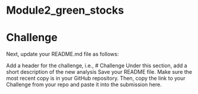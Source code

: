 # Module2_green_stocks

# Challenge

Next, update your README.md file as follows:

Add a header for the challenge, i.e., # Challenge
Under this section, add a short description of the new analysis
Save your README file. Make sure the most recent copy is in your GitHub repository. Then, copy the link to your Challenge from your repo and paste it into the submission here.